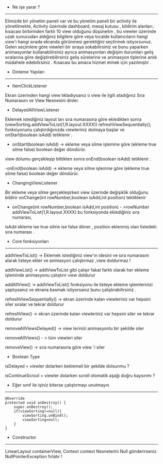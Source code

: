* Ne işe yarar ? 
_______________________________________________________________________________

 Elimizde bir yönetim paneli  var ve bu yönetim paneli  bir activity ile yönetilmekte,
Activity üzerinde  dashboard, mesaj kutusu , bildirim alanları..  kısacası birbirinden farklı 10 view olduğunu düşünelim ,
bu viewler üzerinde uzak sunucudan aldığınız bilgilere göre veya localde kullanıcıların  hangi view'ı hangi sırada ekranda görünmesi
gerektiğini seçtirmek istiyorsunuz.  Gelen seçimlere göre viewleri bir sıraya sokabilirsiniz ve  bunu yaparken animasyonlar kullanabilirsiniz
ayrıca animasyonları değişim durumları geliş sıralarına göre değiştirebilirsiniz geliş sürelerine ve animasyon tiplerine anlık müdahele 
edebilirsiniz . Kısacası bu amaca hizmet etmek için yazılmıştır .


* Dinleme Yapıları 
__________________________________

  - ItemClickListener
  
  Ekran üzerinden hangi view tıkladıysanız o view ile ilgili atadığınız Sıra Numarasını ve View Nesnesini dinler.
  
  - DelayedAllViewListener
  
  Eklemek istediğiniz layout ları sıra numarasına göre ekledikten sonra (viewSorting.addViewToList(1,R.layout.XXXX))
 refreshViewSequentially(); fonksiyonunu çalıştırdığınızda  viewleriniz dolmaya başlar ve onStart(boolean isAdd) tetiklenir .
 
 - onStart(boolean isAdd)  -> ekleme veya silme işlemine göre  (ekleme true silme false) boolean değer döndürür.
 
 view dolumu gerçekleşip bittikten sonra onEnd(boolean isAdd) tetiklenir .
 
 -onEnd(boolean isAdd) -> ekleme veya silme işlemine göre  (ekleme true silme false) boolean değer döndürür.
 
 - ChangingViewListener 
 
 Bir ekleme veya silme gerçekleşirken view üzerinde değişiklik olduğunu bildirir onChange(int rowNumber,boolean isAdd,int position) tektiklenir
 
  - onChange(int rowNumber,boolean isAdd,int position)  - >rowNumber addViewToList(1,R.layout.XXXX) bu fonksiyonda eklediğiniz sıra numarası,
  
  isAdd ekleme ise true silme ise false döner  , position eklenmiş olan listedeki sıra numarası .
  
  
  * Core  fonksiyonları 
  ________________________________________
  
  addViewToList() ->   Eklemek istediğiniz view'ın idesini ve sıra numarasını alarak listeye ekler
  ve  animasyon çalıştırmaz ,view doldurmaz ! 
  
  addViewList() ->  addViewToList gibi çalışır fakat farklı olarak her ekleme işleminde animasyonu çalıştırır view doldurur
  
  addAllView() -> addViewToList() fonksiyonu ile listeye ekleme işlemlerinizi yaptıysanız ve ekrana basmak istiyorsanız bunu çalıştırabilirsiniz .
  
  refreshViewSequentially() -> ekran üzerinde kalan viewleriniz var hepsini siler sıralar ve tekrar doldurur 
  
  refreshView() -> ekran üzerinde kalan viewleriniz var hepsini siler ve tekrar doldurur 
  
  removeAllViewsDelayed() -> view lerinizi animasyonlu bir şekilde siler 
  
  removeAllViews() - > tüm viewleri siler 
  
  removeView() -> sıra numarasına göre view 'i siler 
  
  
  * Boolean Type 
  
   isDelayed = viewler dolarken beklemeli bir şekilde dolsunmu ? 
   
   isContinueScrool = viewler dolarken scroll otomatik aşağı doğru kaysınmı ?
   
   
   * Eğer sınıf ile işiniz biterse çalıştırmayı unutmayın 
   _______________________________________________________
   
    @Override
    protected void onDestroy() {
        super.onDestroy();
        if(viewSorting!=null){ 
            viewSorting.unBind();
            viewSorting=null;
        }
    }
    
    
   * Constructor
   ___________________________
   
   LinearLayout containerView,  Context context Nesnelerini Null gönderirseniz NullPointerException fırlatır !
  
  
  
 
